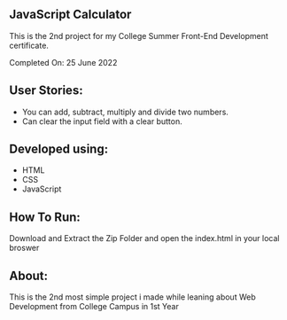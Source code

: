## JavaScript Calculator
This is the 2nd project for my College Summer Front-End Development certificate.

Completed On: 25 June 2022

## User Stories:
- You can add, subtract, multiply and divide two numbers.
- Can clear the input field with a clear button.

## Developed using:
- HTML
- CSS
- JavaScript

## How To Run:
Download and Extract the Zip Folder and open the index.html in your local broswer

## About:
This is the 2nd most simple project i made while leaning about Web Development from College Campus in 1st Year 
